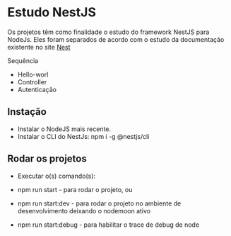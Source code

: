 # Estudo NestJS

Os projetos têm como finalidade o estudo do framework NestJS para NodeJs. Eles foram separados de acordo com o estudo da documentação existente no site
[Nest](https://docs.nestjs.com/)

Sequência

* Hello-worl
* Controller
* Autenticação

## Instação

* Instalar o NodeJS mais recente.
* Instalar o CLI do NestJs: npm i -g @nestjs/cli

## Rodar os projetos

* Executar o(s) comando(s):

* npm run start - para rodar o projeto, ou
* npm run start:dev - para rodar o projeto no ambiente de desenvolvimento deixando o nodemoon ativo
* npm run start:debug - para habilitar o trace de debug de node